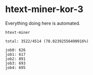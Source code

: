 # htext-miner-kor-3

Everything doing here is automated.

```
htext-miner

total: 3522/4514 (78.02392556490916%)

job0: 626
job1: 617
job2: 891
job3: 693
job4: 695
```